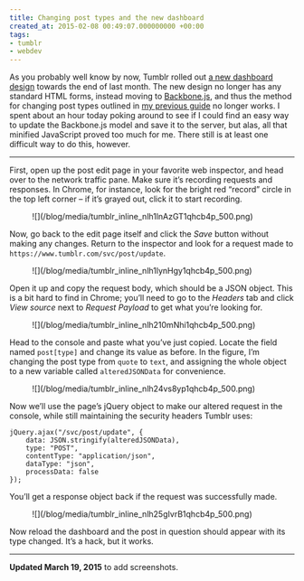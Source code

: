 ```yaml
---
title: Changing post types and the new dashboard
created_at: 2015-02-08 00:49:07.000000000 +00:00
tags:
- tumblr
- webdev
---
```


As you probably well know by now, Tumblr rolled out [a new dashboard
design](http://staff.tumblr.com/post/109422757605/big-update-tumblr)
towards the end of last month. The new design no longer has any standard
HTML forms, instead moving to
[Backbone.js](http://documentcloud.github.io/backbone/), and thus the
method for changing post types outlined in [my previous
guide](http://blog.room208.org/post/64244275772) no longer works. I
spent about an hour today poking around to see if I could find an easy
way to update the Backbone.js model and save it to the server, but alas,
all that minified JavaScript proved too much for me. There still is at
least one difficult way to do this, however.

<!-- more -->

------------------------------------------------------------------------

First, open up the post edit page in your favorite web inspector, and
head over to the network traffic pane. Make sure it’s recording requests
and responses. In Chrome, for instance, look for the bright red “record”
circle in the top left corner – if it’s grayed out, click it to start
recording.

<figure markdown="1">
![](/blog/media/tumblr_inline_nlh1lnAzGT1qhcb4p_500.png)
</figure>

Now, go back to the edit page itself and click the *Save* button without
making any changes. Return to the inspector and look for a request made
to `https://www.tumblr.com/svc/post/update`.

<figure markdown="1">
![](/blog/media/tumblr_inline_nlh1lynHgy1qhcb4p_500.png)
</figure>

Open it up and copy the request body, which should be a JSON object.
This is a bit hard to find in Chrome; you’ll need to go to the *Headers*
tab and click *View source* next to *Request Payload* to get what you’re
looking for.

<figure markdown="1">
![](/blog/media/tumblr_inline_nlh210mNhi1qhcb4p_500.png)
</figure>

Head to the console and paste what you’ve just copied. Locate the field
named `post[type]` and change its value as before. In the figure, I’m
changing the post type from `quote` to `text`, and assigning the whole
object to a new variable called `alteredJSONData` for convenience.

<figure markdown="1">
![](/blog/media/tumblr_inline_nlh24vs8yp1qhcb4p_500.png)
</figure>

Now we’ll use the page’s jQuery object to make our altered request in
the console, while still maintaining the security headers Tumblr uses:

    jQuery.ajax("/svc/post/update", {
        data: JSON.stringify(alteredJSONData),
        type: "POST",
        contentType: "application/json",
        dataType: "json",
        processData: false
    });

You’ll get a response object back if the request was successfully made.

<figure markdown="1">
![](/blog/media/tumblr_inline_nlh25gIvrB1qhcb4p_500.png)
</figure>

Now reload the dashboard and the post in question should appear with its
type changed. It’s a hack, but it works.

------------------------------------------------------------------------

**Updated March 19, 2015** to add screenshots.
